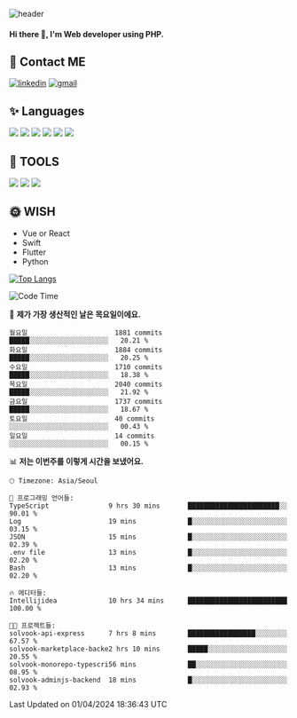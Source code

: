![header](https://capsule-render.vercel.app/api?type=waving&color=auto&height=300&section=header&text=Elin&fontSize=90&animation=twinkling)

#### Hi there 👋, I'm <b>Web developer</b> using PHP. ####

<!--
- 🔭 I’m currently working on Uniwill
- 🌱 I’m currently learning Vue or React or Python.
-->

<!---#### I am PHP developer --->

## 💌 Contact ME ###
[<img src='https://img.shields.io/badge/-EunjiKo-%230A66C2?style=flat-square&logo=LinkedIn&logoColor=white' alt='linkedin'>](https://www.linkedin.com/in/https://www.linkedin.com/in/eunji-ko-00a907164//)  [<img src='https://img.shields.io/badge/-einee214%40gmail.com-%23EA4335?style=flat-square&logo=Gmail&logoColor=white' alt='gmail'>](einee214@gmail.com)  


## ✨ Languages
<img src='https://img.shields.io/badge/-PHP-%23777BB4?style=for-the-badge&logo=PHP&logoColor=white'> <img src='https://img.shields.io/badge/-Laravel-%23FF2D20?style=for-the-badge&logo=Laravel&logoColor=white'> <img src='https://img.shields.io/badge/Jquery-%230769AD?style=for-the-badge&logo=Jquery&logoColor=white'> <img src='https://img.shields.io/badge/CSS3-%231572B6?style=for-the-badge&logo=CSS3&logoColor=white'> <img src='https://img.shields.io/badge/Bootstrap-%237952B3?style=for-the-badge&logo=Bootstrap&logoColor=white' > <img src='https://img.shields.io/badge/MySQL-%234479A1?style=for-the-badge&logo=MySQL&logoColor=white' >

## 🌷 TOOLS
<img src='https://img.shields.io/badge/PHPSTORM-%23000000?style=for-the-badge&logo=PhpStorm&logoColor=white' > <img src='https://img.shields.io/badge/GitLab-%23FCA121?style=for-the-badge&logo=GitLab&logoColor=white' > <img src='https://img.shields.io/badge/GitHub-%23181717?style=for-the-badge&logo=GitHub&logoColor=white'>


## 🌞 WISH
- Vue or React
- Swift
- Flutter
- Python


[![Top Langs](https://github-readme-stats.vercel.app/api/top-langs/?username=ein214&layout=compact)](https://github.com/anuraghazra/github-readme-stats)

<!--START_SECTION:waka-->
![Code Time](http://img.shields.io/badge/Code%20Time-3%2C360%20hrs%2048%20mins-blue)

📅 **제가 가장 생산적인 날은 목요일이에요.** 

```text
월요일                      1881 commits        █████░░░░░░░░░░░░░░░░░░░░   20.21 % 
화요일                      1884 commits        █████░░░░░░░░░░░░░░░░░░░░   20.25 % 
수요일                      1710 commits        █████░░░░░░░░░░░░░░░░░░░░   18.38 % 
목요일                      2040 commits        █████░░░░░░░░░░░░░░░░░░░░   21.92 % 
금요일                      1737 commits        █████░░░░░░░░░░░░░░░░░░░░   18.67 % 
토요일                      40 commits          ░░░░░░░░░░░░░░░░░░░░░░░░░   00.43 % 
일요일                      14 commits          ░░░░░░░░░░░░░░░░░░░░░░░░░   00.15 % 
```


📊 **저는 이번주를 이렇게 시간을 보냈어요.** 

```text
🕑︎ Timezone: Asia/Seoul

💬 프로그래밍 언어들: 
TypeScript               9 hrs 30 mins       ███████████████████████░░   90.01 % 
Log                      19 mins             █░░░░░░░░░░░░░░░░░░░░░░░░   03.15 % 
JSON                     15 mins             █░░░░░░░░░░░░░░░░░░░░░░░░   02.39 % 
.env file                13 mins             █░░░░░░░░░░░░░░░░░░░░░░░░   02.20 % 
Bash                     13 mins             █░░░░░░░░░░░░░░░░░░░░░░░░   02.20 % 

🔥 에디터들: 
Intellijidea             10 hrs 34 mins      █████████████████████████   100.00 % 

🐱‍💻 프로젝트들: 
solvook-api-express      7 hrs 8 mins        █████████████████░░░░░░░░   67.57 % 
solvook-marketplace-backe2 hrs 10 mins       █████░░░░░░░░░░░░░░░░░░░░   20.55 % 
solvook-monorepo-typescri56 mins             ██░░░░░░░░░░░░░░░░░░░░░░░   08.95 % 
solvook-adminjs-backend  18 mins             █░░░░░░░░░░░░░░░░░░░░░░░░   02.93 % 
```


 Last Updated on 01/04/2024 18:36:43 UTC
<!--END_SECTION:waka-->

<!---![GitHub stats](https://github-readme-stats.vercel.app/api?username=ein214&show_icons=true&theme=dracula)  --->



